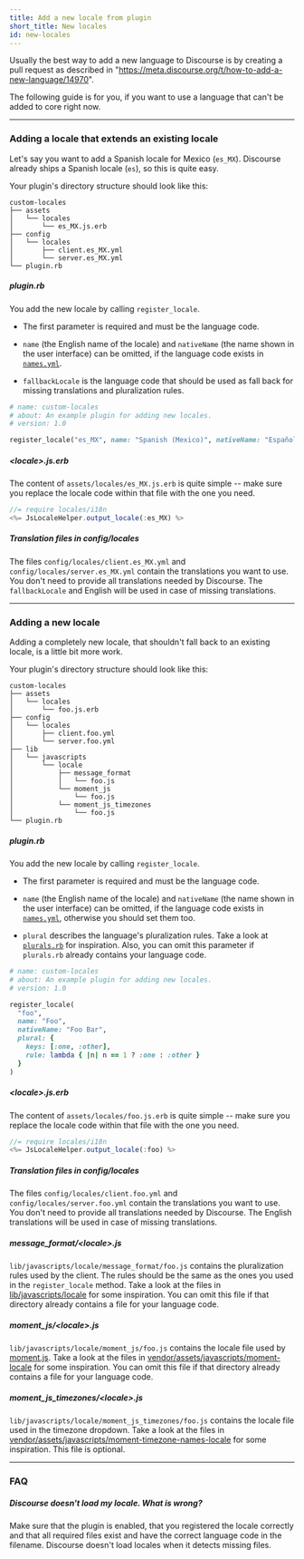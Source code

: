 ```yaml
---
title: Add a new locale from plugin
short_title: New locales
id: new-locales
---
```


Usually the best way to add a new language to Discourse is by creating a pull request as described in "https://meta.discourse.org/t/how-to-add-a-new-language/14970".

The following guide is for you, if you want to use a language that can't be added to core right now.

---

### Adding a locale that extends an existing locale

Let's say you want to add a Spanish locale for Mexico (`es_MX`). Discourse already ships a Spanish locale (`es`), so this is quite easy.

Your plugin's directory structure should look like this:

```
custom-locales
├── assets
│   └── locales
│       └── es_MX.js.erb
├── config
│   └── locales
│       ├── client.es_MX.yml
│       └── server.es_MX.yml
└── plugin.rb
```

##### plugin.rb

You add the new locale by calling `register_locale`.

- The first parameter is required and must be the language code.

- `name` (the English name of the locale) and `nativeName` (the name shown in the user interface) can be omitted, if the language code exists in [`names.yml`](https://github.com/discourse/discourse/blob/master/config/locales/names.yml).

- `fallbackLocale` is the language code that should be used as fall back for missing translations and pluralization rules.

```rb
# name: custom-locales
# about: An example plugin for adding new locales.
# version: 1.0

register_locale("es_MX", name: "Spanish (Mexico)", nativeName: "Español (México)", fallbackLocale: "es")
```

##### \<locale\>.js.erb

The content of `assets/locales/es_MX.js.erb` is quite simple -- make sure you replace the locale code within that file with the one you need.

```js
//= require locales/i18n
<%= JsLocaleHelper.output_locale(:es_MX) %>
```

##### Translation files in config/locales

The files `config/locales/client.es_MX.yml` and `config/locales/server.es_MX.yml` contain the translations you want to use. You don't need to provide all translations needed by Discourse. The `fallbackLocale` and English will be used in case of missing translations.

---

### Adding a new locale

Adding a completely new locale, that shouldn't fall back to an existing locale, is a little bit more work.

Your plugin's directory structure should look like this:

```
custom-locales
├── assets
│   └── locales
│       └── foo.js.erb
├── config
│   └── locales
│       ├── client.foo.yml
│       └── server.foo.yml
├── lib
│   └── javascripts
│       └── locale
│           ├── message_format
│           │   └── foo.js
│           └── moment_js
│               └── foo.js
│           └── moment_js_timezones
│               └── foo.js
└── plugin.rb
```

##### plugin.rb

You add the new locale by calling `register_locale`.

- The first parameter is required and must be the language code.

- `name` (the English name of the locale) and `nativeName` (the name shown in the user interface) can be omitted, if the language code exists in [`names.yml`](https://github.com/discourse/discourse/blob/master/config/locales/names.yml), otherwise you should set them too.

- `plural` describes the language's pluralization rules. Take a look at [`plurals.rb`](https://github.com/discourse/discourse/blob/master/config/locales/plurals.rb) for inspiration. Also, you can omit this parameter if `plurals.rb` already contains your language code.

```rb
# name: custom-locales
# about: An example plugin for adding new locales.
# version: 1.0

register_locale(
  "foo",
  name: "Foo",
  nativeName: "Foo Bar",
  plural: {
    keys: [:one, :other],
    rule: lambda { |n| n == 1 ? :one : :other }
  }
)
```

##### \<locale\>.js.erb

The content of `assets/locales/foo.js.erb` is quite simple -- make sure you replace the locale code within that file with the one you need.

```js
//= require locales/i18n
<%= JsLocaleHelper.output_locale(:foo) %>
```

##### Translation files in config/locales

The files `config/locales/client.foo.yml` and `config/locales/server.foo.yml` contain the translations you want to use. You don't need to provide all translations needed by Discourse. The English translations will be used in case of missing translations.

##### message_format/\<locale\>.js

`lib/javascripts/locale/message_format/foo.js` contains the pluralization rules used by the client. The rules should be the same as the ones you used in the `register_locale` method. Take a look at the files in [lib/javascripts/locale](https://github.com/discourse/discourse/tree/master/lib/javascripts/locale) for some inspiration. You can omit this file if that directory already contains a file for your language code.

##### moment_js/\<locale\>.js

`lib/javascripts/locale/moment_js/foo.js` contains the locale file used by [moment.js](https://momentjs.com/). Take a look at the files in [vendor/assets/javascripts/moment-locale](https://github.com/discourse/discourse/tree/master/vendor/assets/javascripts/moment-locale) for some inspiration. You can omit this file if that directory already contains a file for your language code.

##### moment_js_timezones/\<locale\>.js

`lib/javascripts/locale/moment_js_timezones/foo.js` contains the locale file used in the timezone dropdown. Take a look at the files in [vendor/assets/javascripts/moment-timezone-names-locale](https://github.com/discourse/discourse/tree/master/vendor/assets/javascripts/moment-timezone-names-locale) for some inspiration. This file is optional.

---

### FAQ

##### Discourse doesn't load my locale. What is wrong?

Make sure that the plugin is enabled, that you registered the locale correctly and that all required files exist and have the correct language code in the filename. Discourse doesn't load locales when it detects missing files.
